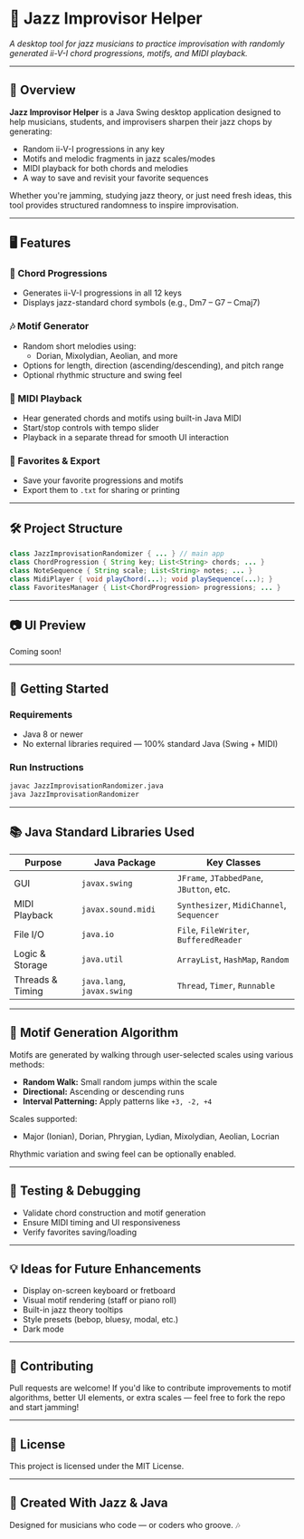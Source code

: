 # 🎷 Jazz Improvisor Helper

_A desktop tool for jazz musicians to practice improvisation with randomly generated ii-V-I chord progressions, motifs, and MIDI playback._

---

## 🎯 Overview

**Jazz Improvisor Helper** is a Java Swing desktop application designed to help musicians, students, and improvisers sharpen their jazz chops by generating:

- Random ii-V-I progressions in any key
- Motifs and melodic fragments in jazz scales/modes
- MIDI playback for both chords and melodies
- A way to save and revisit your favorite sequences

Whether you're jamming, studying jazz theory, or just need fresh ideas, this tool provides structured randomness to inspire improvisation.

---

## 🖥️ Features

### 🎵 Chord Progressions
- Generates ii-V-I progressions in all 12 keys
- Displays jazz-standard chord symbols (e.g., Dm7 – G7 – Cmaj7)

### 🎶 Motif Generator
- Random short melodies using:
  - Dorian, Mixolydian, Aeolian, and more
- Options for length, direction (ascending/descending), and pitch range
- Optional rhythmic structure and swing feel

### 🎹 MIDI Playback
- Hear generated chords and motifs using built-in Java MIDI
- Start/stop controls with tempo slider
- Playback in a separate thread for smooth UI interaction

### 💾 Favorites & Export
- Save your favorite progressions and motifs
- Export them to `.txt` for sharing or printing

---

## 🛠️ Project Structure

```java
class JazzImprovisationRandomizer { ... } // main app
class ChordProgression { String key; List<String> chords; ... }
class NoteSequence { String scale; List<String> notes; ... }
class MidiPlayer { void playChord(...); void playSequence(...); }
class FavoritesManager { List<ChordProgression> progressions; ... }
````

---

## 📷 UI Preview

Coming soon!

---

## 🚀 Getting Started

### Requirements

* Java 8 or newer
* No external libraries required — 100% standard Java (Swing + MIDI)

### Run Instructions

```bash
javac JazzImprovisationRandomizer.java
java JazzImprovisationRandomizer
```

---

## 📚 Java Standard Libraries Used

| Purpose          | Java Package               | Key Classes                               |
| ---------------- | -------------------------- | ----------------------------------------- |
| GUI              | `javax.swing`              | `JFrame`, `JTabbedPane`, `JButton`, etc.  |
| MIDI Playback    | `javax.sound.midi`         | `Synthesizer`, `MidiChannel`, `Sequencer` |
| File I/O         | `java.io`                  | `File`, `FileWriter`, `BufferedReader`    |
| Logic & Storage  | `java.util`                | `ArrayList`, `HashMap`, `Random`          |
| Threads & Timing | `java.lang`, `javax.swing` | `Thread`, `Timer`, `Runnable`             |

---

## 🧠 Motif Generation Algorithm

Motifs are generated by walking through user-selected scales using various methods:

* **Random Walk:** Small random jumps within the scale
* **Directional:** Ascending or descending runs
* **Interval Patterning:** Apply patterns like `+3, -2, +4`

Scales supported:

* Major (Ionian), Dorian, Phrygian, Lydian, Mixolydian, Aeolian, Locrian

Rhythmic variation and swing feel can be optionally enabled.

---

## 🧪 Testing & Debugging

* Validate chord construction and motif generation
* Ensure MIDI timing and UI responsiveness
* Verify favorites saving/loading

---

## 💡 Ideas for Future Enhancements

* Display on-screen keyboard or fretboard
* Visual motif rendering (staff or piano roll)
* Built-in jazz theory tooltips
* Style presets (bebop, bluesy, modal, etc.)
* Dark mode

---

## 🤝 Contributing

Pull requests are welcome! If you'd like to contribute improvements to motif algorithms, better UI elements, or extra scales — feel free to fork the repo and start jamming!

---

## 📜 License

This project is licensed under the MIT License.

---

## 🎷 Created With Jazz & Java

Designed for musicians who code — or coders who groove. 🎶
